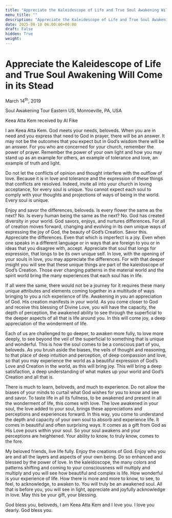```yaml
---
title: "Appreciate the Kaleidescope of Life and True Soul Awakening Will Come in its Stead"
menu_title: ""
description: "Appreciate the Kaleidescope of Life and True Soul Awakening Will Come in its Stead"
date: 2025-08-10 06:00:00+00:00
draft: False
hidden: True
weight:
---
```

# Appreciate the Kaleidescope of Life and True Soul Awakening Will Come in its Stead

March 14<sup>th</sup>, 2019

Soul Awakening Tour Eastern US, Monroeville, PA, USA

Keea Atta Kem received by Al Fike

I am Keea Atta Kem. God meets your needs, beloveds. When you are in need and you express that need to God in prayer, there will be an answer. It may not be the outcomes that you expect but in God’s wisdom there will be an answer. For you who are concerned for your church, remember the power of prayer. Remember the power of your own light and how you may stand up as an example for others, an example of tolerance and love, an example of truth and light.

Do not let the conflicts of opinion and thought interfere with the outflow of love. Because it is in love and tolerance and the expression of these things that conflicts are resolved. Indeed, invite all into your church in loving acceptance, for every soul is unique. You cannot expect each soul to comply with your thoughts and projections of ways of being in the world. Every soul is unique.

Enjoy and savor the differences, beloveds. Is every flower the same as the next? No. Is every human being the same as the next? No. God has created diversity in your world. God savors, enjoys, and nurtures differences. For all of creation moves forward, changing and evolving in its own unique ways of expressing the joy of God, the beauty of God’s Creation. Savor this. Appreciate the differences. Even that which is imperfect is a joy. Even when one speaks in a different language or in ways that are foreign to you or in ideas that you disagree with, accept. Appreciate that soul that longs for expression, that longs to be its own unique self. In love, with the opening of your souls in love, you may appreciate the differences. For with that deeper insight you will see that these unique things are part of the kaleidoscope of God’s Creation. Those ever changing patterns in the material world and the spirit world bring the many experiences that each soul has in life.

If all were the same, there would not be a journey for it requires these many unique attributes and elements coming together in a multitude of ways bringing to you a rich experience of life. Awakening in you an appreciation of God. His creation manifests in your world. As you come closer to God and receive this blessing of Divine Love, you will have the capacity, the depth of perception, the awakened ability to see through the superficial to the deeper aspects of all that is life around you. In this will come joy, a deep appreciation of the wonderment of life.

Each of us are challenged to go deeper, to awaken more fully, to love more deeply, to see beyond the veil of the superficial to something that is unique and wonderful. This is how the soul comes to be a conscious part of you, beloveds. As you brush aside the biases, the veils of thought and reasoning, to that place of deep intuition and perception, of deep compassion and love, so that you may experience the world as a beautiful expression of God’s Love and Creation in the world, as this will bring joy. This will bring a deep satisfaction, a deep understanding of what makes up your world and God’s Creation and all that is.

There is much to learn, beloveds, and much to experience. Do not allow the biases of your minds to curtail what God wishes for you to know and see and savor. To taste life in all its fullness, to be awakened and present in all the wonderment of life, this comes with love. The love awakened in your soul, the love added to your soul, brings these appreciations and perceptions and experiences forward. In this way, you come to understand the depth and capacity of your own soul to absorb and experience life. It comes in beautiful and often surprising ways. It comes as a gift from God as His Love pours within your soul. So your soul awakens and your perceptions are heightened. Your ability to know, to truly know, comes to the fore.

My beloved friends, live life fully. Enjoy the creations of God. Enjoy who you are and all the layers and aspects of your own being. Do so enhanced and blessed by the power of love. In the kaleidoscope, the many colors and patterns shifting and coming to your consciousness will multiply and multiply and you will see how beautiful and complex is life. How wonderful is your experience of life. How there is more and more to know, to see, to feel, to acknowledge, to awaken to. You will truly be an awakened soul. All that is before you, you will see in light, appreciate and joyfully acknowledge in love. May this be your gift, your blessing.

God bless you, beloveds, I am Keea Atta Kem and I love you. I love you dearly. God bless you.
